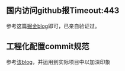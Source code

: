 ## 国内访问github报Timeout:443

参考这篇[掘金blog](https://juejin.cn/post/6844904193170341896)即可，已亲自验证过。

## 工程化配置commit规范

参考[该blog](https://juejin.cn/post/6844903710112350221)，并运用到实际项目中以加深印象

